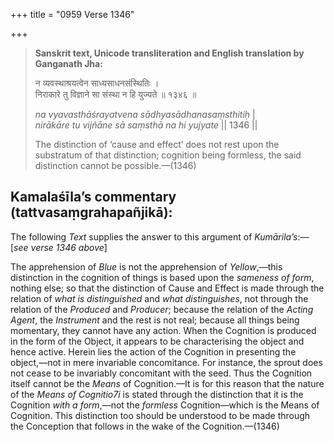 +++
title = "0959 Verse 1346"

+++
> **Sanskrit text, Unicode transliteration and English translation by Ganganath Jha:** 
>
> न व्यवस्थाश्रयत्वेन साध्यसाधनसंस्थितिः ।  
> निराकारे तु विज्ञाने सा संस्था न हि युज्यते ॥ १३४६ ॥ 
>
> *na vyavasthāśrayatvena sādhyasādhanasaṃsthitiḥ* \|  
> *nirākāre tu vijñāne sā saṃsthā na hi yujyate* \|\| 1346 \|\| 
>
> The distinction of ‘cause and effect’ does not rest upon the substratum of that distinction; cognition being formless, the said distinction cannot be possible.—(1346)



## Kamalaśīla’s commentary (tattvasaṃgrahapañjikā):

The following *Text* supplies the answer to this argument of *Kumārila’s*:—[*see verse 1346 above*]

The apprehension of *Blue* is not the apprehension of *Yellow*,—this distinction in the cognition of things is based upon the *sameness of form*, nothing else; so that the distinction of Cause and Effect is made through the relation of *what is distinguished* and *what distinguishes*, not through the relation of the *Produced* and *Producer*; because the relation of the *Acting Agent*, the *Instrument* and the rest is not real; because all things being momentary, they cannot have any action. When the Cognition is produced in the form of the Object, it appears to be characterising the object and hence active. Herein lies the action of the Cognition in presenting the object,—not in mere invariable concomitance. For instance, the sprout does not cease to be invariably concomitant with the seed. Thus the Cognition itself cannot be the *Means* of Cognition.—It is for this reason that the nature of the *Means of Cognitio7i* is stated through the distinction that it is the Cognition *with a form*,—not the *formless* Cognition—which is the Means of Cognition. This distinction too should be understood to be made through the Conception that follows in the wake of the Cognition.—(1346)



